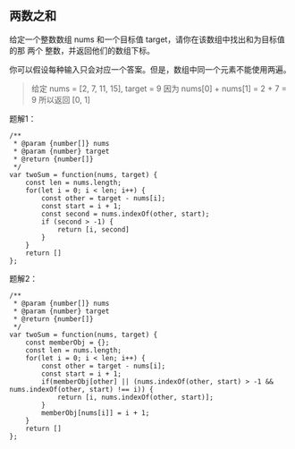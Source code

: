 ## 两数之和

给定一个整数数组 nums 和一个目标值 target，请你在该数组中找出和为目标值的那 两个 整数，并返回他们的数组下标。

你可以假设每种输入只会对应一个答案。但是，数组中同一个元素不能使用两遍。

> 给定 nums = [2, 7, 11, 15], target = 9
> 因为 nums[0] + nums[1] = 2 + 7 = 9
> 所以返回 [0, 1]

题解1：
```
/**
 * @param {number[]} nums
 * @param {number} target
 * @return {number[]}
 */
var twoSum = function(nums, target) {
    const len = nums.length;
    for(let i = 0; i < len; i++) {
        const other = target - nums[i];
        const start = i + 1;
        const second = nums.indexOf(other, start);
        if (second > -1) {
            return [i, second]
        }
    }
    return []
};
```
题解2：
```
/**
 * @param {number[]} nums
 * @param {number} target
 * @return {number[]}
 */
var twoSum = function(nums, target) {
    const memberObj = {};
    const len = nums.length;
    for(let i = 0; i < len; i++) {
        const other = target - nums[i];
        const start = i + 1;
        if(memberObj[other] || (nums.indexOf(other, start) > -1 && nums.indexOf(other, start) !== i)) {
            return [i, nums.indexOf(other, start)];
        }
        memberObj[nums[i]] = i + 1;
    }
    return []
};
```